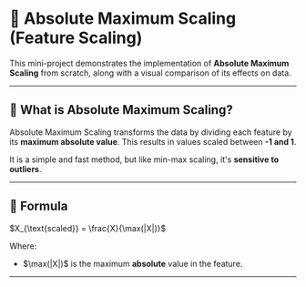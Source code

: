 # 📏 Absolute Maximum Scaling (Feature Scaling)

This mini-project demonstrates the implementation of **Absolute Maximum Scaling** from scratch, along with a visual comparison of its effects on data.

---

## 📌 What is Absolute Maximum Scaling?

Absolute Maximum Scaling transforms the data by dividing each feature by its **maximum absolute value**. This results in values scaled between **-1 and 1**.

It is a simple and fast method, but like min-max scaling, it's **sensitive to outliers**.

---

## 🧮 Formula

$X_{\text{scaled}} = \frac{X}{\max(|X|)}$

Where:
- $\max(|X|)\$ is the maximum **absolute** value in the feature.

---

